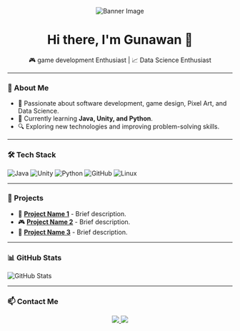 <!-- Banner Image -->
<p align="center">
  <img src="https://github.com/gunawan885/assets/blob/main/WALL.png" alt="Banner Image">
</p>

<h1 align="center">Hi there, I'm Gunawan 👋</h1>
<p align="center">
  🎮 game development Enthusiast | 📈 Data Science Enthusiast
</p>

---

### 🚀 About Me
- 🎯 Passionate about software development, game design, Pixel Art, and Data Science.
- 🌱 Currently learning **Java, Unity, and Python**.
- 🔍 Exploring new technologies and improving problem-solving skills.

---

### 🛠 Tech Stack
![Java](https://img.shields.io/badge/Java-007396?style=for-the-badge&logo=openjdk&logoColor=white)
![Unity](https://img.shields.io/badge/Unity-100000?style=for-the-badge&logo=unity&logoColor=white)
![Python](https://img.shields.io/badge/Python-3776AB?style=for-the-badge&logo=python&logoColor=white)
![GitHub](https://img.shields.io/badge/GitHub-181717?style=for-the-badge&logo=github&logoColor=white)
![Linux](https://img.shields.io/badge/Linux-FCC624?style=for-the-badge&logo=linux&logoColor=black)

---

### 📌 Projects
- 🚀 **[Project Name 1](#)** - Brief description.
- 🎮 **[Project Name 2](#)** - Brief description.
- 🔐 **[Project Name 3](#)** - Brief description.

---

### 📊 GitHub Stats
![GitHub Stats](https://github-readme-stats.vercel.app/api?username=horoboy&show_icons=true&theme=tokyonight)

---

### 📫 Contact Me
<p align="center">
  <a href="https://linkedin.com/in/yourprofile">
    <img src="https://img.shields.io/badge/LinkedIn-0077B5?style=for-the-badge&logo=linkedin&logoColor=white">
  </a>
  <a href="mailto:your.email@example.com">
    <img src="https://img.shields.io/badge/Email-D14836?style=for-the-badge&logo=gmail&logoColor=white">
  </a>
</p>
